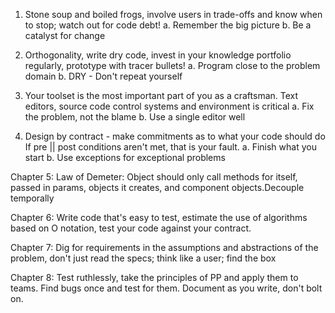 1. Stone soup and boiled frogs, involve users in trade-offs and know when to stop; watch out for code debt!
a. Remember the big picture
b. Be a catalyst for change
2. Orthogonality, write dry code, invest in your knowledge portfolio regularly, prototype with tracer bullets!
a. Program close to the problem domain
b. DRY - Don't repeat yourself

3. Your toolset is the most important part of you as a craftsman. Text editors, source code control systems and environment is critical
a. Fix the problem, not the blame
b. Use a single editor well

4. Design by contract - make commitments as to what your code should do If pre || post conditions aren't met, that is your fault.
a. Finish what you start
b. Use exceptions for exceptional problems

Chapter 5:
Law of Demeter: Object should only call methods for itself, passed in params, objects it creates, and component objects.Decouple temporally

Chapter 6:
Write code that's easy to test, estimate the use of algorithms based on O notation, test your code against your contract.

Chapter 7:
Dig for requirements in the assumptions and abstractions of the problem, don't just read the specs; think like a user; find the box

Chapter 8:
Test ruthlessly, take the principles of PP and apply them to teams. Find bugs once and test for them. Document as you write, don't bolt on.